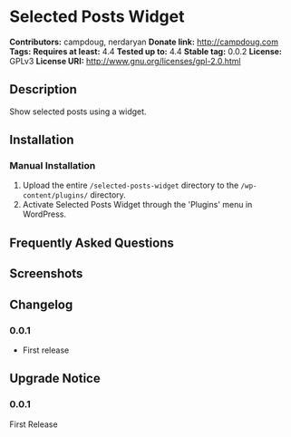 # Selected Posts Widget #
**Contributors:**      campdoug, nerdaryan
**Donate link:**       http://campdoug.com
**Tags:**
**Requires at least:** 4.4
**Tested up to:**      4.4
**Stable tag:**        0.0.2
**License:**           GPLv3
**License URI:**       http://www.gnu.org/licenses/gpl-2.0.html

## Description ##

Show selected posts using a widget.

## Installation ##

### Manual Installation ###

1. Upload the entire `/selected-posts-widget` directory to the `/wp-content/plugins/` directory.
2. Activate Selected Posts Widget through the 'Plugins' menu in WordPress.

## Frequently Asked Questions ##


## Screenshots ##


## Changelog ##

### 0.0.1 ###
* First release

## Upgrade Notice ##

### 0.0.1 ###
First Release
